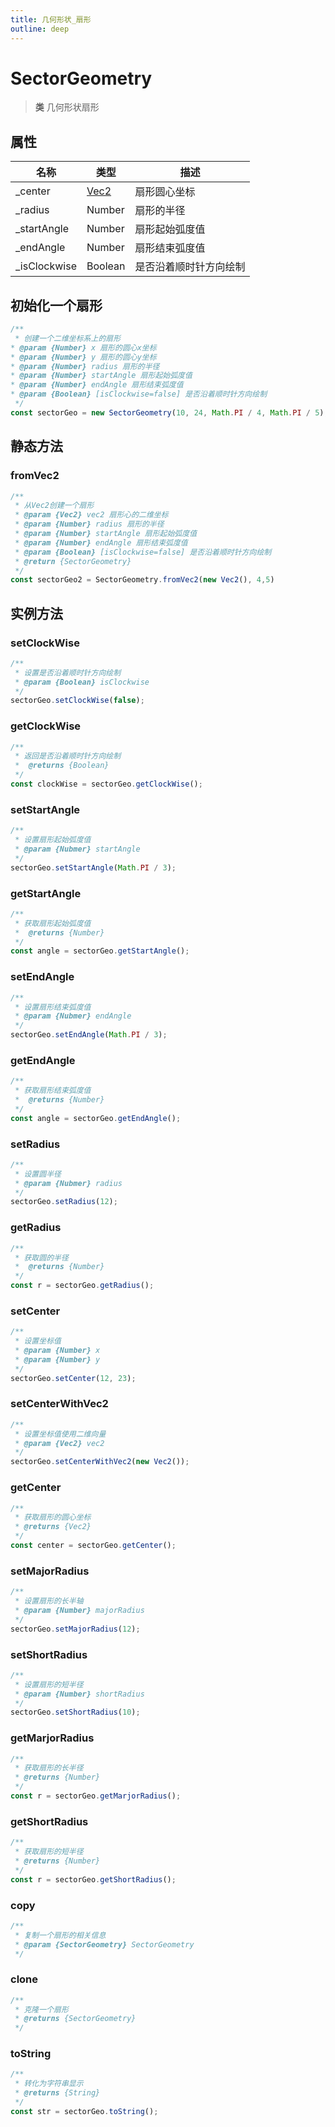 ```yaml
---
title: 几何形状_扇形
outline: deep
---
```


# SectorGeometry

> **类** 几何形状扇形

## 属性

|名称|类型|描述|
| - | - | - |
| \_center | [Vec2](https://jsextends.github.io/matrixjsDoc/api/vec2.html) | 扇形圆心坐标|
| \_radius | Number | 扇形的半径 |
| \_startAngle | Number | 扇形起始弧度值 |
| \_endAngle | Number | 扇形结束弧度值 |
| \_isClockwise | Boolean | 是否沿着顺时针方向绘制 |

## 初始化一个扇形

```js
/**
 * 创建一个二维坐标系上的扇形
* @param {Number} x 扇形的圆心x坐标
* @param {Number} y 扇形的圆心y坐标
* @param {Number} radius 扇形的半径
* @param {Number} startAngle 扇形起始弧度值
* @param {Number} endAngle 扇形结束弧度值
* @param {Boolean} [isClockwise=false] 是否沿着顺时针方向绘制
 */
const sectorGeo = new SectorGeometry(10, 24, Math.PI / 4, Math.PI / 5);
```

## 静态方法

### fromVec2

```js
/**
 * 从Vec2创建一个扇形
 * @param {Vec2} vec2 扇形心的二维坐标
 * @param {Number} radius 扇形的半径
 * @param {Number} startAngle 扇形起始弧度值
 * @param {Number} endAngle 扇形结束弧度值
 * @param {Boolean} [isClockwise=false] 是否沿着顺时针方向绘制
 * @return {SectorGeometry}
 */
const sectorGeo2 = SectorGeometry.fromVec2(new Vec2(), 4,5)
```

## 实例方法

### setClockWise

```js
/**
 * 设置是否沿着顺时针方向绘制
 * @param {Boolean} isClockwise
 */
sectorGeo.setClockWise(false);
```

### getClockWise

```js
/**
 * 返回是否沿着顺时针方向绘制
 *  @returns {Boolean}
 */
const clockWise = sectorGeo.getClockWise();
```

### setStartAngle

```js
/**
 * 设置扇形起始弧度值
 * @param {Nubmer} startAngle
 */
sectorGeo.setStartAngle(Math.PI / 3);
```

### getStartAngle

```js
/**
 * 获取扇形起始弧度值
 *  @returns {Number}
 */
const angle = sectorGeo.getStartAngle();
```

### setEndAngle

```js
/**
 * 设置扇形结束弧度值
 * @param {Nubmer} endAngle
 */
sectorGeo.setEndAngle(Math.PI / 3);
```

### getEndAngle

```js
/**
 * 获取扇形结束弧度值
 *  @returns {Number}
 */
const angle = sectorGeo.getEndAngle();
```

### setRadius

```js
/**
 * 设置圆半径
 * @param {Nubmer} radius
 */
sectorGeo.setRadius(12);
```

### getRadius

```js
/**
 * 获取圆的半径
 *  @returns {Number}
 */
const r = sectorGeo.getRadius();
```

### setCenter

```js
/**
 * 设置坐标值
 * @param {Number} x
 * @param {Number} y
 */
sectorGeo.setCenter(12, 23);
```

### setCenterWithVec2

```js
/**
 * 设置坐标值使用二维向量
 * @param {Vec2} vec2
 */
sectorGeo.setCenterWithVec2(new Vec2());
```

### getCenter

```js
/**
 * 获取扇形的圆心坐标
 * @returns {Vec2}
 */
const center = sectorGeo.getCenter();
```

### setMajorRadius

```js
/**
 * 设置扇形的长半轴
 * @param {Number} majorRadius 
 */
sectorGeo.setMajorRadius(12);
```

### setShortRadius

```js
/**
 * 设置扇形的短半径
 * @param {Number} shortRadius 
 */
sectorGeo.setShortRadius(10);
```

### getMarjorRadius

```js
/**
 * 获取扇形的长半径
 * @returns {Number}
 */
const r = sectorGeo.getMarjorRadius();
```

### getShortRadius

```js
/**
 * 获取扇形的短半径
 * @returns {Number}
 */
const r = sectorGeo.getShortRadius();
```

### copy

```js
/**
 * 复制一个扇形的相关信息
 * @param {SectorGeometry} SectorGeometry
 */
```

### clone

```js
/**
 * 克隆一个扇形
 * @returns {SectorGeometry}
 */
```

### toString

```js
/**
 * 转化为字符串显示
 * @returns {String}
 */
const str = sectorGeo.toString();
```
